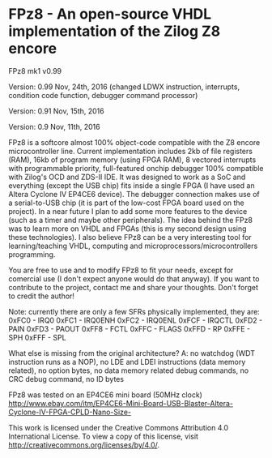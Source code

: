 # FPz8 - An open-source VHDL implementation of the Zilog Z8 encore

FPz8 mk1 v0.99

Version: 0.99	Nov, 24th, 2016	(changed LDWX instruction, interrupts, condition code function, debugger command processor)

Version: 0.91	Nov, 15th, 2016

Version: 0.9	Nov, 11th, 2016

FPz8 is a softcore almost 100% object-code compatible with the Z8 encore microcontroller line. Current implementation includes 
2kb of file registers (RAM), 16kb of program memory (using FPGA RAM), 8 vectored interrupts with programmable priority, 
full-featured onchip debugger 100% compatible with Zilog's OCD and ZDS-II IDE.
It was designed to work as a SoC and everything (except the USB chip) fits inside a single FPGA (I have used an Altera 
Cyclone IV EP4CE6 device). The debugger connection makes use of a serial-to-USB chip (it is part of the low-cost FPGA 
board used on the project).
In a near future I plan to add some more features to the device (such as a timer and maybe other peripherals).
The idea behind the FPz8 was to learn more on VHDL and FPGAs (this is my second design using these technologies). I also 
believe FPz8 can be a very interesting tool for learning/teaching VHDL, computing and microprocessors/microcontrollers 
programming.

You are free to use and to modify FPz8 to fit your needs, except for comercial use (I don't expect anyone would do that anyway).
If you want to contribute to the project, contact me and share your thoughts.
Don't forget to credit the author!

Note: currently there are only a few SFRs physically implemented, they are:
0xFC0 - IRQ0
0xFC1 - IRQ0ENH
0xFC2 - IRQ0ENL
0xFCF - IRQCTL
0xFD2 - PAIN
0xFD3 - PAOUT
0xFF8 - FCTL
0xFFC - FLAGS
0xFFD - RP
0xFFE - SPH
0xFFF - SPL

What else is missing from the original architecture?
A: no watchdog (WDT instruction runs as a NOP), no LDE and LDEI instructions (data memory related), no option bytes,
   no data memory related debug commands, no CRC debug command, no ID bytes

FPz8 was tested on an EP4CE6 mini board (50MHz clock)
http://www.ebay.com/itm/EP4CE6-Mini-Board-USB-Blaster-Altera-Cyclone-IV-FPGA-CPLD-Nano-Size-

This work is licensed under the Creative Commons Attribution 4.0 International License.
To view a copy of this license, visit http://creativecommons.org/licenses/by/4.0/.
